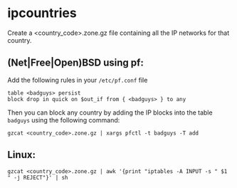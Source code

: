ipcountries
===========

Create a <country_code>.zone.gz file containing all the IP networks
for that country.


(Net|Free|Open)BSD using pf:
----------------------------
Add the following rules in your `/etc/pf.conf` file

```
table <badguys> persist
block drop in quick on $out_if from { <badguys> } to any
```

Then you can block any country by adding the IP blocks into the table
`badguys` using the following command:

```
gzcat <country_code>.zone.gz | xargs pfctl -t badguys -T add
```


Linux:
------
```
gzcat <country_code>.zone.gz | awk '{print "iptables -A INPUT -s " $1 " -j REJECT"}' | sh
```
